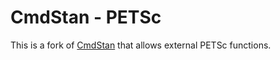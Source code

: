 # CmdStan - PETSc

This is a fork of [CmdStan](https://github.com/stan-dev/cmdstan) that allows external PETSc functions.
